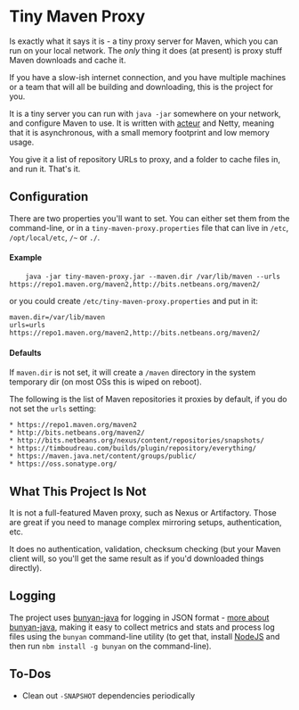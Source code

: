 Tiny Maven Proxy
================

Is exactly what it says it is - a tiny proxy server for Maven, which you can
run on your local network.  The *only* thing it does (at present) is proxy
stuff Maven downloads and cache it.

If you have a slow-ish internet connection, and you have multiple machines
or a team that will all be building and downloading, this is the project for
you.

It is a tiny server you can run with `java -jar` somewhere on your network,
and configure Maven to use.  It is written with [acteur](http://timboudreau.com/blog/updatedActeur/read)
and Netty, meaning that it is asynchronous, with a small memory footprint
and low memory usage.

You give it a list of repository URLs to proxy, and a folder to cache files
in, and run it.  That's it.

Configuration
-------------

There are two properties you'll want to set.  You can either set them from
the command-line, or in a `tiny-maven-proxy.properties` file that can live in
`/etc`, `/opt/local/etc`, `/~` or `./`.


#### Example

        java -jar tiny-maven-proxy.jar --maven.dir /var/lib/maven --urls https://repo1.maven.org/maven2,http://bits.netbeans.org/maven2/

or you could create `/etc/tiny-maven-proxy.properties` and put in it:

```
maven.dir=/var/lib/maven
urls=urls https://repo1.maven.org/maven2,http://bits.netbeans.org/maven2/
```

#### Defaults

If `maven.dir` is not set, it will create a `/maven` directory in the system
temporary dir (on most OSs this is wiped on reboot).

The following is the list of Maven repositories it proxies by default, if you 
do not set the `urls` setting:

    * https://repo1.maven.org/maven2
    * http://bits.netbeans.org/maven2/
    * http://bits.netbeans.org/nexus/content/repositories/snapshots/
    * https://timboudreau.com/builds/plugin/repository/everything/
    * https://maven.java.net/content/groups/public/
    * https://oss.sonatype.org/


What This Project Is Not
------------------------

It is not a full-featured Maven proxy, such as Nexus or Artifactory.  Those
are great if you need to manage complex mirroring setups, authentication, etc.

It does no authentication, validation, checksum checking (but your Maven client
will, so you'll get the same result as if you'd downloaded things directly).


Logging
-------

The project uses [bunyan-java](https://github.com/timboudreau/bunyan-java) for
logging in JSON format - [more about bunyan-java](http://timboudreau.com/blog/bunyan/read),
making it easy to collect metrics and stats and process log files using the
`bunyan` command-line utility (to get that, install [NodeJS](http://nodejs.org)
and then run `nbm install -g bunyan` on the command-line).


To-Dos
------

 * Clean out `-SNAPSHOT` dependencies periodically
